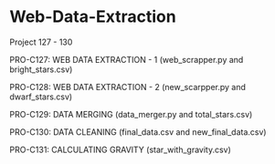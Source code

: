 # Web-Data-Extraction
Project 127 - 130

PRO-C127: WEB DATA EXTRACTION - 1 (web_scrapper.py and bright_stars.csv)

PRO-C128: WEB DATA EXTRACTION - 2 (new_scarpper.py and dwarf_stars.csv)

PRO-C129: DATA MERGING (data_merger.py and total_stars.csv)

PRO-C130: DATA CLEANING (final_data.csv and new_final_data.csv)

PRO-C131: CALCULATING GRAVITY (star_with_gravity.csv)
